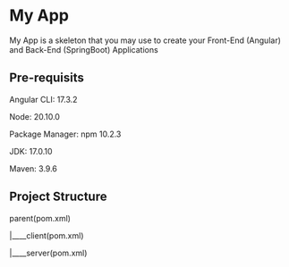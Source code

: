 # My App

My App is a skeleton that you may use to create your Front-End (Angular) and Back-End (SpringBoot) Applications

## Pre-requisits

Angular CLI: 17.3.2

Node: 20.10.0

Package Manager: npm 10.2.3

JDK: 17.0.10

Maven: 3.9.6



## Project Structure

parent(pom.xml)

|____client(pom.xml)

|____server(pom.xml)

